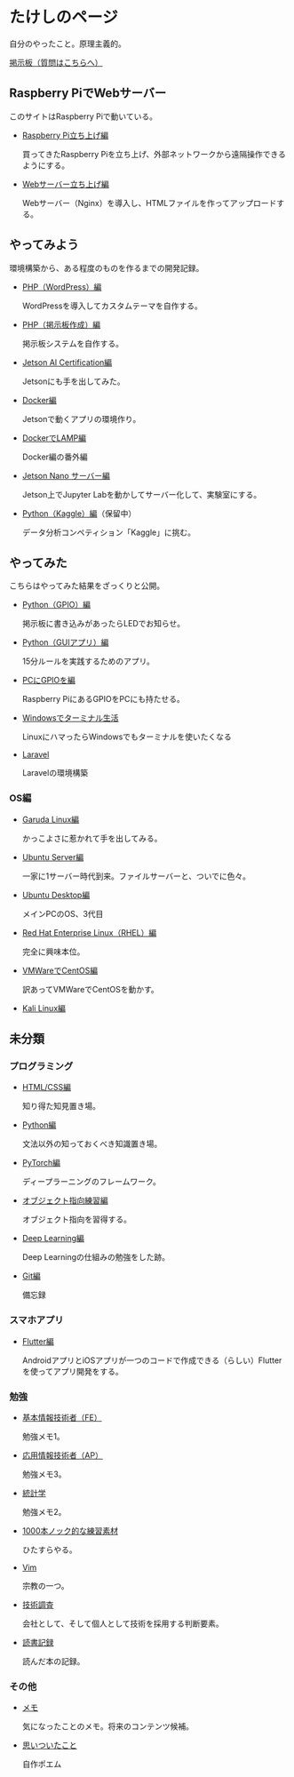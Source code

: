 # たけしのページ

自分のやったこと。原理主義的。

[掲示板（質問はこちらへ）](php-bbs/)

## Raspberry PiでWebサーバー

このサイトはRaspberry Piで動いている。

* [Raspberry Pi立ち上げ編](startup/)

  買ってきたRaspberry Piを立ち上げ、外部ネットワークから遠隔操作できるようにする。

* [Webサーバー立ち上げ編](webserver/)

  Webサーバー（Nginx）を導入し、HTMLファイルを作ってアップロードする。

## やってみよう

環境構築から、ある程度のものを作るまでの開発記録。

* [PHP（WordPress）編](wordpress/)

  WordPressを導入してカスタムテーマを自作する。
  
* [PHP（掲示板作成）編](php/)

  掲示板システムを自作する。
  
* [Jetson AI Certification編](jetsoncert/)

  Jetsonにも手を出してみた。

* [Docker編](docker/)

  Jetsonで動くアプリの環境作り。

* [DockerでLAMP編](docker-lamp/)

  Docker編の番外編

* [Jetson Nano サーバー編](jetsonlab/)

  Jetson上でJupyter Labを動かしてサーバー化して、実験室にする。

* [Python（Kaggle）編](kaggle/)（保留中）

  データ分析コンペティション「Kaggle」に挑む。

## やってみた

こちらはやってみた結果をざっくりと公開。

* [Python（GPIO）編](bbs-led/)

  掲示板に書き込みがあったらLEDでお知らせ。
  
* [Python（GUIアプリ）編](python_gui/)

  15分ルールを実践するためのアプリ。
  
* [PCにGPIOを編](ft232h/)

  Raspberry PiにあるGPIOをPCにも持たせる。
  
* [Windowsでターミナル生活](win_terminal/)

  LinuxにハマったらWindowsでもターミナルを使いたくなる
  
* [Laravel](laravel/)

  Laravelの環境構築

### OS編

* [Garuda Linux編](garuda/)

  かっこよさに惹かれて手を出してみる。
  
* [Ubuntu Server編](ubuntuserver/)

  一家に1サーバー時代到来。ファイルサーバーと、ついでに色々。
  
* [Ubuntu Desktop編](ubuntudesktop/)

  メインPCのOS、3代目

* [Red Hat Enterprise Linux（RHEL）編](rhel/)

  完全に興味本位。
  
* [VMWareでCentOS編](vmware/)

  訳あってVMWareでCentOSを動かす。
  
* [Kali Linux編](kali/)

## 未分類

### プログラミング

* [HTML/CSS編](htmlcss/)

  知り得た知見置き場。

* [Python編](python/)

  文法以外の知っておくべき知識置き場。

* [PyTorch編](pytorch/)

  ディープラーニングのフレームワーク。

* [オブジェクト指向練習編](oop/)

  オブジェクト指向を習得する。
  
* [Deep Learning編](deeplearning/)

  Deep Learningの仕組みの勉強をした跡。
  
* [Git編](git/)

  備忘録

### スマホアプリ

* [Flutter編](flutter/index.html)

  AndroidアプリとiOSアプリが一つのコードで作成できる（らしい）Flutterを使ってアプリ開発をする。

### 勉強

* [基本情報技術者（FE）](fe/)

  勉強メモ1。
  
* [応用情報技術者（AP）](ap/)

  勉強メモ3。
  
* [統計学](statics/)

  勉強メモ2。

* [1000本ノック的な練習素材](exercises/)

  ひたすらやる。
  
* [Vim](vim/)

  宗教の一つ。
  
* [技術調査](technical_survey/)

  会社として、そして個人として技術を採用する判断要素。
  
* [読書記録](books/)

  読んだ本の記録。

### その他

* [メモ](memo/)

  気になったことのメモ。将来のコンテンツ候補。
  
* [思いついたこと](poem/)

  自作ポエム